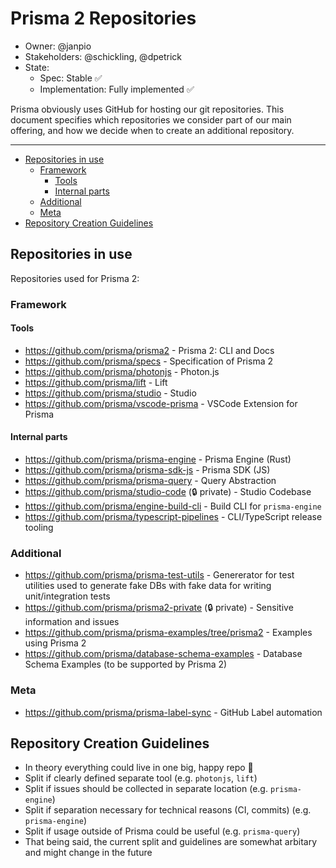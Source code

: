 # Prisma 2 Repositories

- Owner: @janpio
- Stakeholders: @schickling, @dpetrick
- State: 
  - Spec: Stable ✅
  - Implementation: Fully implemented ✅

Prisma obviously uses GitHub for hosting our git repositories. This document specifies which repositories we consider part of our main offering, and how we decide when to create an additional repository.

---

<!-- START doctoc generated TOC please keep comment here to allow auto update -->
<!-- DON'T EDIT THIS SECTION, INSTEAD RE-RUN doctoc TO UPDATE -->


- [Repositories in use](#repositories-in-use)
  - [Framework](#framework)
    - [Tools](#tools)
    - [Internal parts](#internal-parts)
  - [Additional](#additional)
  - [Meta](#meta)
- [Repository Creation Guidelines](#repository-creation-guidelines)

<!-- END doctoc generated TOC please keep comment here to allow auto update -->

## Repositories in use

Repositories used for Prisma 2:

### Framework

#### Tools

- https://github.com/prisma/prisma2 - Prisma 2: CLI and Docs
- https://github.com/prisma/specs - Specification of Prisma 2
- https://github.com/prisma/photonjs - Photon.js
- https://github.com/prisma/lift - Lift
- https://github.com/prisma/studio - Studio
- https://github.com/prisma/vscode-prisma - VSCode Extension for Prisma

#### Internal parts

- https://github.com/prisma/prisma-engine - Prisma Engine (Rust)
- https://github.com/prisma/prisma-sdk-js - Prisma SDK (JS)
- https://github.com/prisma/prisma-query - Query Abstraction
- https://github.com/prisma/studio-code (🔒 private) - Studio Codebase
- https://github.com/prisma/engine-build-cli - Build CLI for `prisma-engine`
- https://github.com/prisma/typescript-pipelines - CLI/TypeScript release tooling

### Additional

- https://github.com/prisma/prisma-test-utils - Genererator for test utilities used to generate fake DBs with fake data for writing unit/integration tests
- https://github.com/prisma/prisma2-private (🔒 private) - Sensitive information and issues
- https://github.com/prisma/prisma-examples/tree/prisma2 - Examples using Prisma 2
- https://github.com/prisma/database-schema-examples - Database Schema Examples (to be supported by Prisma 2)


### Meta

- https://github.com/prisma/prisma-label-sync - GitHub Label automation

## Repository Creation Guidelines

- In theory everything could live in one big, happy repo 🎅
- Split if clearly defined separate tool (e.g. `photonjs`, `lift`)
- Split if issues should be collected in separate location (e.g. `prisma-engine`)
- Split if separation necessary for technical reasons (CI, commits)  (e.g. `prisma-engine`)
- Split if usage outside of Prisma could be useful (e.g. `prisma-query`)
- That being said, the current split and guidelines are somewhat arbitary and might change in the future

